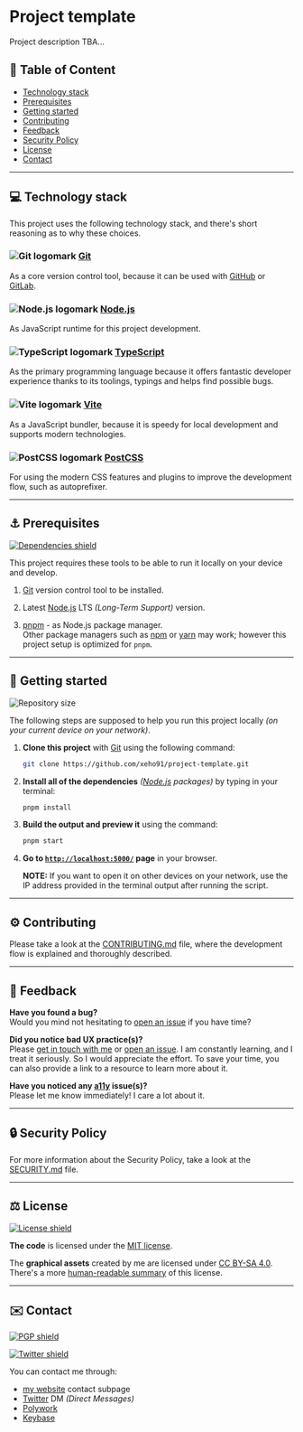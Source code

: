 # Project template

Project description TBA...

## 🔗 Table of Content

-   [Technology stack](#-technology-stack)
-   [Prerequisites](#-prerequisites)
-   [Getting started](#-getting-started)
-   [Contributing](#-contributing)
-   [Feedback](#-feedback)
-   [Security Policy](#-security-policy)
-   [License](#-license)
-   [Contact](#-contact)

---

## 💻 Technology stack

This project uses the following technology stack, and there's short reasoning
as to why these choices.

### ![Git logomark] [Git]

As a core version control tool, because it can be used with [GitHub] or
[GitLab].

[git]: https://git-scm.com/
[git logomark]: https://api.iconify.design/simple-icons:git.svg "Git logomark"
[github]: https://github.com/
[gitlab]: https://gitlab.com/

### ![Node.js logomark] [Node.js]

As JavaScript runtime for this project development.

[node.js]: https://nodejs.org/en/
[node.js logomark]: https://api.iconify.design/simple-icons:nodejs.svg "Node.js logomark"

### ![TypeScript logomark] [TypeScript]

As the primary programming language because it offers fantastic developer
experience thanks to its toolings, typings and helps find possible bugs.

[typescript]: https://www.typescriptlang.org/
[typescript logomark]: https://api.iconify.design/simple-icons:typescript.svg "TypeScript logomark"

### ![Vite logomark] [Vite]

As a JavaScript bundler, because it is speedy for local development and
supports modern technologies.

[vite]: https://vitejs.dev/
[vite logomark]: https://api.iconify.design/simple-icons:vite.svg "Vite logomark"

### ![PostCSS logomark] [PostCSS]

For using the modern CSS features and plugins to improve the development flow,
such as autoprefixer.

[postcss]: https://postcss.org/
[postcss logomark]: https://api.iconify.design/simple-icons:postcss.svg "PostCSS logomark"

---

## ⚓ Prerequisites

[![Dependencies shield]][dependencies url]

This project requires these tools to be able to run it locally on your device
and develop.

1. [Git] version control tool to be installed.

1. Latest [Node.js] LTS _(Long-Term Support)_ version.

1. [pnpm] - as Node.js package manager.\
   Other package managers such as [npm] or [yarn] may work; however this
   project setup is optimized for `pnpm`.

[dependencies shield]: https://img.shields.io/librariesio/github/xeho91/personal-website?style=for-the-badge
[dependencies url]: https://libraries.io/github/xeho91/personal-website "Dependencies status"
[pnpm]: https://pnpm.io/
[npm]: https://www.npmjs.com/
[yarn]: https://yarnpkg.com/

---

## 🏁 Getting started

![Repository size][repository size shield]

The following steps are supposed to help you run this project locally _(on
your current device on your network)_.

[repository size shield]: https://img.shields.io/github/repo-size/xeho91/personal-website?style=for-the-badge

1. **Clone this project** with [Git] using the following command:

    ```sh
    git clone https://github.com/xeho91/project-template.git
    ```

1. **Install all of the dependencies** _([Node.js] packages)_ by typing in your
   terminal:

    ```sh
    pnpm install
    ```

1. **Build the output and preview it** using the command:

    ```sh
    pnpm start
    ```

1. **Go to [`http://localhost:5000/`](http://localhost:5000/) page** in your
   browser.

    **NOTE:** If you want to open it on other devices on your network, use the
    IP address provided in the terminal output after running the script.

---

## ⚙️ Contributing

Please take a look at the [CONTRIBUTING.md](./CONTRIBUTING.md) file, where the
development flow is explained and thoroughly described.

---

## 🔄 Feedback

**Have you found a bug?**\
Would you mind not hesitating to [open an issue] if you have time?

**Did you notice bad UX practice(s)?**\
Please [get in touch with me](#contact) or [open an issue]. I am constantly
learning, and I treat it seriously. So I would appreciate the effort. To save
your time, you can also provide a link to a resource to learn more about it.

**Have you noticed any [a11y] issue(s)?**\
Please let me know immediately! I care a lot about it.

[open an issue]: https://github.com/xeho91/project-template/issues/new
[a11y]: https://www.a11yproject.com/

---

## 🔒 Security Policy

For more information about the Security Policy, take a look at the
[SECURITY.md](./SECURITY.md) file.

---

## ⚖️ License

[![License shield]](./LICENSE "Project's license")

**The code** is licensed under the [MIT license](./LICENSE).

The **graphical assets** created by me are licensed under [CC BY-SA
4.0](./CC_BY-SA_4.0).\
There's a more [human-readable summary] of this license.

[license shield]: https://img.shields.io/github/license/xeho91/personal-website?style=for-the-badge
[human-readable summary]: https://creativecommons.org/licenses/by-sa/4.0/

---

## ✉️ Contact

[![PGP shield]][pgp url]

[![Twitter shield]][twitter]

You can contact me through:

-   [my website] contact subpage
-   [Twitter] DM _(Direct Messages)_
-   [Polywork]
-   [Keybase]

[pgp shield]: https://img.shields.io/keybase/pgp/xeho91?color=purple&style=for-the-badge
[pgp url]: https://pgp.key-server.io/0x4B166D6B2C00D8CB "Get my PGP public key"
[twitter shield]: https://img.shields.io/twitter/follow/xeho91?style=social
[twitter]: https://twitter.com/xeho91
[my website]: https://xeho91.com/contact
[polywork]: https://polywork.com/xeho91
[keybase]: https://keybase.io/xeho91
